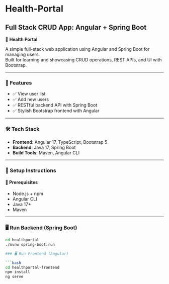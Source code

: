 # Health-Portal
## Full Stack CRUD App: Angular + Spring Boot

🏥 **Health Portal**

A simple full-stack web application using Angular and Spring Boot for managing users.  
Built for learning and showcasing CRUD operations, REST APIs, and UI with Bootstrap.

---

### 🚀 Features

- ✅ View user list  
- ✅ Add new users  
- ✅ RESTful backend API with Spring Boot  
- ✅ Stylish Bootstrap frontend with Angular  

---

### 🛠️ Tech Stack

- **Frontend**: Angular 17, TypeScript, Bootstrap 5  
- **Backend**: Java 17, Spring Boot  
- **Build Tools**: Maven, Angular CLI  

---

### 🧪 Setup Instructions

#### 🔧 Prerequisites

- Node.js + npm  
- Angular CLI  
- Java 17+  
- Maven  

---

### 🖥️ Run Backend (Spring Boot)

```bash
cd healthportal
./mvnw spring-boot:run

### 🖥️ Run Frontend (Angular)

```bash
cd healthportal-frontend
npm install
ng serve


